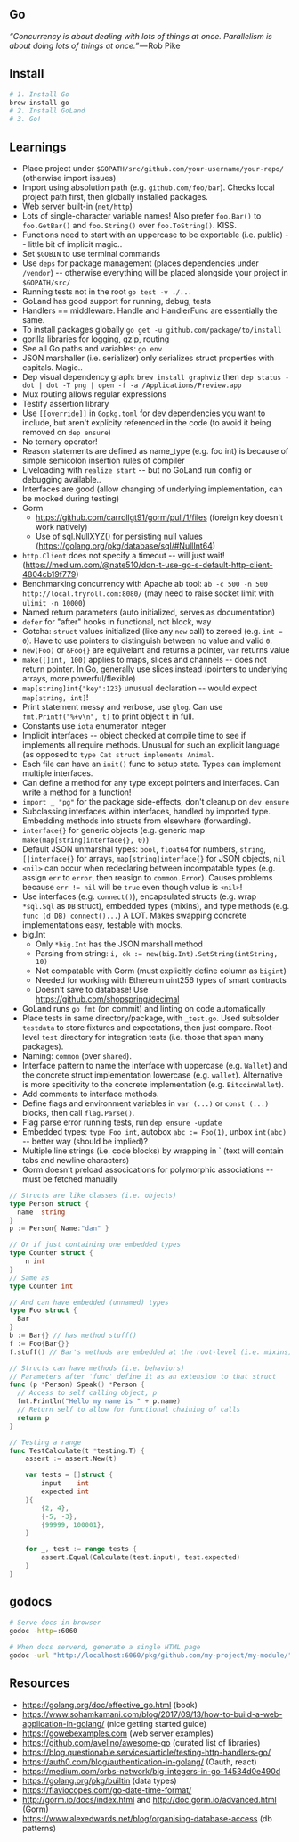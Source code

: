 ## Go

_“Concurrency is about dealing with lots of things at once. Parallelism is about doing lots of things at once.”_ — Rob Pike

## Install

```bash
# 1. Install Go
brew install go
# 2. Install GoLand
# 3. Go!
```

## Learnings

* Place project under `$GOPATH/src/github.com/your-username/your-repo/` (otherwise import issues)
* Import using absolution path (e.g. `github.com/foo/bar`). Checks local project path first, then globally installed packages.
* Web server built-in (`net/http`)
* Lots of single-character variable names! Also prefer `foo.Bar()` to `foo.GetBar()` and `foo.String()` over `foo.ToString()`. KISS.
* Functions need to start with an uppercase to be exportable (i.e. public) -- little bit of implicit magic..
* Set `$GOBIN` to use terminal commands
* Use `deps` for package management (places dependencies under `/vendor`) -- otherwise everything will be placed alongside your project in `$GOPATH/src/`
* Running tests not in the root `go test -v ./...`
* GoLand has good support for running, debug, tests
* Handlers == middleware. Handle and HandlerFunc are essentially the same.
* To install packages globally `go get -u github.com/package/to/install`
* gorilla libraries for logging, gzip, routing
* See all Go paths and variables: `go env`
* JSON marshaller (i.e. serializer) only serializes struct properties with capitals. Magic..
* Dep visual dependency graph: `brew install graphviz` then `dep status -dot | dot -T png | open -f -a /Applications/Preview.app`
* Mux routing allows regular expressions
* Testify assertion library
* Use `[[override]]` in `Gopkg.toml` for dev dependencies you want to include, but aren't explicity referenced in the code (to avoid it being removed on `dep ensure`)
* No ternary operator!
* Reason statements are defined as name_type (e.g. foo int) is because of simple semicolon insertion rules of compiler
* Liveloading with `realize start` -- but no GoLand run config or debugging available..
* Interfaces are good (allow changing of underlying implementation, can be mocked during testing)
* Gorm
  * https://github.com/carrollgt91/gorm/pull/1/files (foreign key doesn't work natively)
  * Use of sql.NullXYZ() for persisting null values (https://golang.org/pkg/database/sql/#NullInt64)
* `http.Client` does not specify a timeout -- will just wait! (https://medium.com/@nate510/don-t-use-go-s-default-http-client-4804cb19f779)
* Benchmarking concurrency with Apache ab tool: `ab -c 500 -n 500 http://local.tryroll.com:8080/` (may need to raise socket limit with `ulimit -n 10000`)
* Named return parameters (auto initialized, serves as documentation)
* `defer` for "after" hooks in functional, not block, way
* Gotcha: `struct` values initialized (like any `new` call) to zeroed (e.g. `int = 0`). Have to use pointers to distinguish between no value and valid `0`.
* `new(Foo)` or `&Foo{}` are equivelant and returns a pointer, `var` returns value
* `make([]int, 100)` applies to maps, slices and channels -- does not return pointer. In Go, generally use slices instead (pointers to underlying arrays, more powerful/flexible)
* `map[string]int{"key":123}` unusual declaration -- would expect `map[string, int]`!
* Print statement messy and verbose, use `glog`. Can use `fmt.Printf("%+v\n", t)` to print object `t` in full. 
* Constants use `iota` enumerator integer
* Implicit interfaces -- object checked at compile time to see if implements all require methods. Unusual for such an explicit language (as opposed to `type Cat struct implements Animal`.
* Each file can have an `init()` func to setup state. Types can implement multiple interfaces.
* Can define a method for any type except pointers and interfaces. Can write a method for a function!
* `import _ "pg"` for the package side-effects, don't cleanup on `dev ensure`
* Subclassing interfaces within interfaces, handled by imported type. Embedding methods into structs from elsewhere (forwarding).
* `interface{}` for generic objects (e.g. generic map `make(map[string]interface{}, 0)`) 
* Default JSON unmarshal types: `bool`, `float64` for numbers, `string`, `[]interface{}` for arrays, `map[string]interface{}` for JSON objects, `nil`
* `<nil>` can occur when redeclaring between incompatable types (e.g. assign `err` to `error`, then reasign to `common.Error`). Causes problems because `err != nil` will be `true` even though value is `<nil>`!
* Use interfaces (e.g. `connect()`), encapsulated structs (e.g. wrap `*sql.Sql` as `DB` struct), embedded types (mixins), and type methods (e.g. `func (d DB) connect()...`) A LOT. Makes swapping concrete implementations easy, testable with mocks. 
* big.Int
  * Only `*big.Int` has the JSON marshall method
  * Parsing from string: `i, ok := new(big.Int).SetString(intString, 10)`
  * Not compatable with Gorm (must explicitly define column as `bigint`)
  * Needed for working with Ethereum uint256 types of smart contracts 
  * Doesn't save to database! Use https://github.com/shopspring/decimal
* GoLand runs `go fmt` (on commit) and linting on code automatically  
* Place tests in same directory/package, with `_test.go`. Used subsolder `testdata` to store fixtures and expectations, then just compare. Root-level `test` directory for integration tests (i.e. those that span many packages).
* Naming: `common` (over `shared`).
* Interface pattern to name the interface with uppercase (e.g. `Wallet`) and the concrete struct implementation lowercase (e.g. `wallet`). Alternative is more specitivity to the concrete implementation (e.g. `BitcoinWallet`).
* Add comments to interface methods.
* Define flags and environment variables in `var (...)` or `const (...)` blocks, then call `flag.Parse()`.
* Flag parse error running tests, run `dep ensure -update`
* Embedded types: `type Foo int`, autobox `abc := Foo(1)`, unbox `int(abc)` -- better way (should be implied)?
* Multiple line strings (i.e. code blocks) by wrapping in \` (text will contain tabs and newline characters)
* Gorm doesn't preload assocications for polymorphic associations -- must be fetched manually

```go
// Structs are like classes (i.e. objects)
type Person struct {
  name  string
}
p := Person{ Name:"dan" }

// Or if just containing one embedded types
type Counter struct {
    n int
}
// Same as
type Counter int

// And can have embedded (unnamed) types
type Foo struct {
  Bar
}
b := Bar{} // has method stuff()
f := Foo{Bar{}}
f.stuff() // Bar's methods are embedded at the root-level (i.e. mixins)

// Structs can have methods (i.e. behaviors)
// Parameters after 'func' define it as an extension to that struct
func (p *Person) Speak() *Person {
  // Access to self calling object, p
  fmt.Println("Hello my name is " + p.name)
  // Return self to allow for functional chaining of calls
  return p
}

// Testing a range
func TestCalculate(t *testing.T) {
	assert := assert.New(t)

	var tests = []struct {
		input    int
		expected int
	}{
		{2, 4},
		{-5, -3},
		{99999, 100001},
	}

	for _, test := range tests {
		assert.Equal(Calculate(test.input), test.expected)
	}
}
```

## godocs

```bash
# Serve docs in browser
godoc -http=:6060
 
# When docs serverd, generate a single HTML page
godoc -url "http://localhost:6060/pkg/github.com/my-project/my-module/" > foo.html
````

## Resources

* https://golang.org/doc/effective_go.html (book)
* https://www.sohamkamani.com/blog/2017/09/13/how-to-build-a-web-application-in-golang/ (nice getting started guide)
* https://gowebexamples.com (web server examples)
* https://github.com/avelino/awesome-go (curated list of libraries)
* https://blog.questionable.services/article/testing-http-handlers-go/
* https://auth0.com/blog/authentication-in-golang/ (Oauth, react)
* https://medium.com/orbs-network/big-integers-in-go-14534d0e490d
* https://golang.org/pkg/builtin (data types)
* https://flaviocopes.com/go-date-time-format/
* http://gorm.io/docs/index.html and http://doc.gorm.io/advanced.html (Gorm)
* https://www.alexedwards.net/blog/organising-database-access (db patterns)
